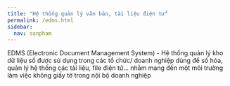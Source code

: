 ```yaml
---
title: "Hệ thống quản lý văn bản, tài liệu điện tử"
permalink: /edms.html
sidebar:
  nav: sanpham
---
```


EDMS (Electronic Document Management System) - Hệ thống quản lý kho dữ liệu số được sử dụng trong các tổ chức/ doanh nghiệp dùng để số hóa, quản lý hệ thống các tài liệu, file điện tử... nhằm mang đến một môi trường làm việc không giấy tờ trong nội bộ doanh nghiệp
